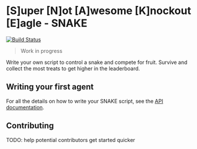 # [S]uper [N]ot [A]wesome [K]nockout [E]agle - SNAKE
[![Build Status](https://travis-ci.org/scanf/snake.svg?branch=master)](https://travis-ci.org/scanf/snake)
>Work in progress

Write your own script to control a snake and compete for fruit.
Survive and collect the most treats to get higher in the leaderboard.

## Writing your first agent

For all the details on how to write your SNAKE script, see the [API
documentation](./API.md).

## Contributing

TODO: help potential contributors get started quicker
